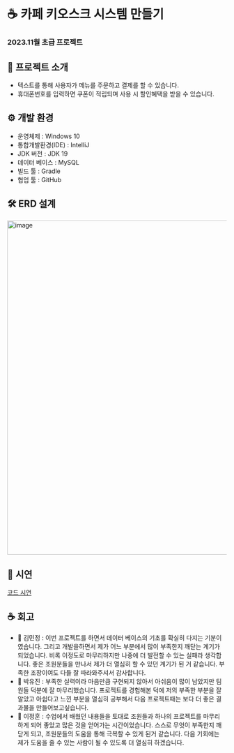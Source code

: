 # ☕ 카페 키오스크 시스템 만들기
### 2023.11월 초급 프로젝트

## 📢 프로젝트 소개
 - 텍스트를 통해 사용자가 메뉴를 주문하고 결제를 할 수 있습니다.
 - 휴대폰번호를 입력하면 쿠폰이 적립되며 사용 시 할인혜택을 받을 수 있습니다.

## ⚙ 개발 환경
- 운영체제 : Windows 10
- 통합개발환경(IDE) : IntelliJ
- JDK 버전 : JDK 19
- 데이터 베이스 : MySQL
- 빌드 툴 : Gradle
- 협업 툴 : GitHub

## 🛠 ERD 설계
<img width="766" alt="image" src="https://github.com/kimminjung123/project/assets/133175842/5b7cf201-b03a-4df9-9b00-a7a66fceb845">

## 📁 시연
[코드 시연](https://youtu.be/p_bQK4SRE2s)
## ☕ 회고
 - 🍞 김민정 : 이번 프로젝트를 하면서 데이터 베이스의 기초를 확실히 다지는 기분이였습니다. 그리고 개발을하면서 제가 어느 부분에서 많이 부족한지 깨닫는 계기가 되었습니다. 비록 이정도로 마무리하지만 나중에 더 발전할 수 있는 실패라 생각합니다. 좋은 조원분들을 만나서 제가 더 열심히 할 수 있던 계기가 된 거 같습니다. 부족한 조장이여도 다들 잘 따라와주셔서 감사합니다.
 - 🧇 박유진 : 부족한 실력이라 마음만큼 구현되지 않아서 아쉬움이 많이 남았지만 팀원들 덕분에 잘 마무리했습니다. 프로젝트를 경험해본 덕에 저의 부족한 부분을 잘 알았고 아쉽다고 느낀 부분을 열심히 공부해서 다음 프로젝트때는 보다 더 좋은 결과물을 만들어보고싶습니다.
 - 🥞 이정훈 : 수업에서 배웠던 내용들을 토대로 조원들과 하나의 프로젝트를 마무리 하게 되어 좋았고 많은 것을 얻어가는 시간이었습니다. 스스로 무엇이 부족한지 깨닫게 되고, 조원분들의 도움을 통해 극복할 수 있게 된거 같습니다. 다음 기회에는 제가 도움을 줄 수 있는 사람이 될 수 있도록 더 열심히 하겠습니다.

